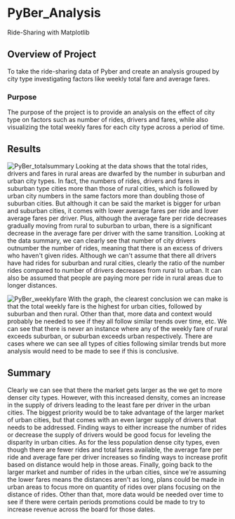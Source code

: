 # PyBer_Analysis
Ride-Sharing with Matplotlib

## Overview of Project

To take the ride-sharing data of Pyber and create an analysis grouped by city type investigating factors like weekly total fare and average fares.

### Purpose

The purpose of the project is to provide an analysis on the effect of city type on factors such as number of rides, drivers and fares, while also visualizing the total weekly fares for each city type across a period of time.

## Results

![PyBer_totalsummary](githubcomDavidFGitH)
Looking at the data shows that the total rides, drivers and fares in rural areas are dwarfed by the number in suburban and urban city types. In fact, the numbers of rides, drivers and fares in suburban type cities more than those of rural cities, which is followed by urban city numbers in the same factors more than doubling those of suburban cities. But although it can be said the market is bigger for urban and suburban cities, it comes with lower average fares per ride and lover average fares per driver. Plus, although the average fare per ride decreases gradually moving from rural to suburban to urban, there is a significant decrease in the average fare per driver with the same transition. Looking at the data summary, we can clearly see that number of city drivers outnumber the number of rides, meaning that there is an excess of drivers who haven't given rides. Although we can't assume that there all drivers have had rides for suburban and rural cities, clearly the ratio of the number rides compared to number of drivers decreases from rural to urban. It can also be assumed that people are paying more per ride in rural areas due to longer distances.

![PyBer_weeklyfare](githubcomDavidFGitH)
With the graph, the clearest conclusion we can make is that the total weekly fare is the highest for urban cities, followed by suburban and then rural. Other than that, more data and context would probably be needed to see if they all follow similar trends over time, etc. We can see that there is never an instance where any of the weekly fare of rural exceeds suburban, or suburban exceeds urban respectively. There are cases where we can see all types of cities following similar trends but more analysis would need to be made to see if this is conclusive.

## Summary

Clearly we can see that there the market gets larger as the we get to more denser city types. However, with this increased density, comes an increase in the supply of drivers leading to the least fare per driver in the urban cities. The biggest priority would be to take advantage of the larger market of urban cities, but that comes with an even larger supply of drivers that needs to be addressed. Finding ways to either increase the number of rides or decrease the supply of drivers would be good focus for leveling the disparity in urban cities. As for the less population dense city types, even though there are fewer rides and total fares available, the average fare per ride and average fare per driver increases so finding ways to increase profit based on distance would help in those areas. Finally, going back to the larger market and number of rides in the urban cities, since we're assuming the lower fares means the distances aren't as long, plans could be made in urban areas to focus more on quantity of rides over plans focusing on the distance of rides. Other than that, more data would be needed over time to see if there were certain periods promotions could be made to try to increase revenue across the board for those dates.